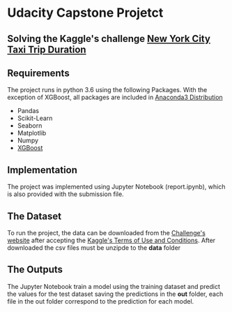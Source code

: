 # Udacity Capstone Projetct

## Solving the Kaggle's challenge [New York City Taxi Trip Duration](https://www.kaggle.com/c/nyc-taxi-trip-duration)

## Requirements

The project runs in python 3.6 using the following Packages. With the exception of XGBoost, all packages are included in [Anaconda3 Distribution](https://www.anaconda.com/download)

* Pandas
* Scikit-Learn
* Seaborn
* Matplotlib
* Numpy
* [XGBoost](https://xgboost.readthedocs.io)

## Implementation

The project was implemented using Jupyter Notebook (report.ipynb), which is also provided with the submission file.

## The Dataset

To run the project, the data can be downloaded from the [Challenge's website](https://www.kaggle.com/c/nyc-taxi-trip-duration/data) after accepting the [Kaggle's Terms of Use and Conditions](https://www.kaggle.com/terms). After downloaded the csv files must be unzipde to the **data** folder

## The Outputs

The Jupyter Notebook train a model using the training dataset and predict the values for the test dataset saving the predictions in the **out** folder, each file in the out folder correspond to the prediction for each model.